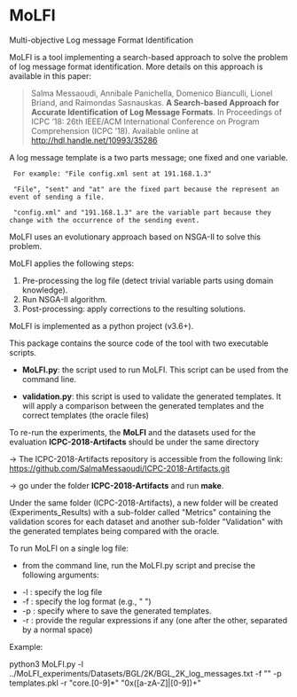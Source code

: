 # MoLFI
Multi-objective Log message Format Identification

MoLFI is a tool implementing a search-based approach to solve the problem of log message format identification.
More details on this approach is available in this paper:

> Salma Messaoudi, Annibale Panichella, Domenico Bianculli, Lionel Briand, and Raimondas Sasnauskas. __A Search-based Approach for Accurate Identification of Log Message Formats__. In Proceedings of ICPC ’18: 26th IEEE/ACM International Conference on Program Comprehension (ICPC ’18).  Available online at http://hdl.handle.net/10993/35286


A log message template is a two parts message; one fixed and one variable.

     For example: "File config.xml sent at 191.168.1.3"

     "File", "sent" and "at" are the fixed part because the represent an event of sending a file.

     "config.xml" and "191.168.1.3" are the variable part because they change with the occurrence of the sending event.

MoLFI uses an evolutionary approach based on NSGA-II to solve this problem.

MoLFI applies the following steps:

1. Pre-processing the log file (detect trivial variable parts using domain knowledge).
1. Run NSGA-II algorithm.
1. Post-processing: apply corrections to the resulting solutions.

MoLFI is implemented as a python project (v3.6+).

This package contains the source code of the tool with two executable scripts.

* **MoLFI.py**: the script used to run MoLFI. This script can be used from the command line.   

* **validation.py**: this script is used to validate the generated templates. It will apply a comparison between the generated templates and the correct templates (the oracle files)


To re-run the experiments, the **MoLFI** and the datasets used for the evaluation **ICPC-2018-Artifacts** should be under the same directory

-> The ICPC-2018-Artifacts repository is accessible from the following link: https://github.com/SalmaMessaoudi/ICPC-2018-Artifacts.git

-> go under the folder **ICPC-2018-Artifacts** and run **make**.

Under the same folder (ICPC-2018-Artifacts), a new folder will be created (Experiments_Results) with a sub-folder called "Metrics" containing the validation scores for each dataset and another sub-folder "Validation" with the generated templates being compared with the oracle.

To run MoLFI on a single log file:

- from the command line, run the MoLFI.py script and precise the following arguments:
*  -l : specify the log file
*  -f : specify the log format (e.g., "<timestamp> <level> <message>")
*  -p : specify where to save the generated templates.
*  -r : provide the regular expressions if any (one after the other, separated by a normal space)

Example:

python3 MoLFI.py -l ../MoLFI_experiments/Datasets/BGL/2K/BGL_2K_log_messages.txt -f "<message>" -p templates.pkl -r "core\.[0-9]*" "0x([a-zA-Z]|[0-9])+"